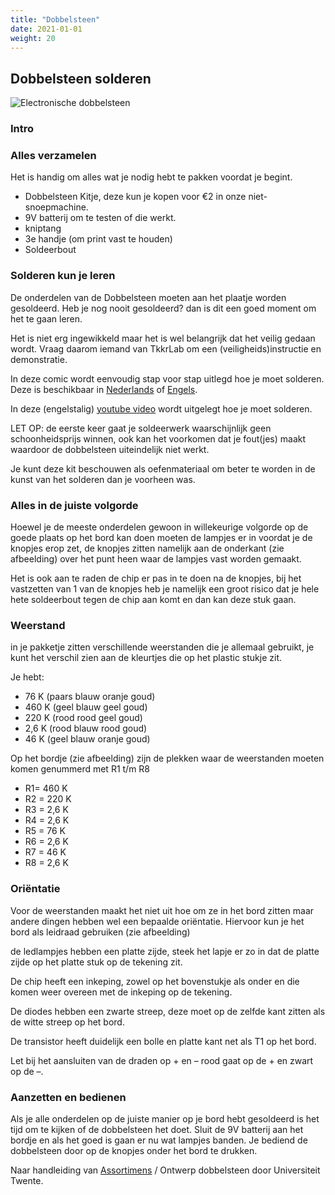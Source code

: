 ```yaml
---
title: "Dobbelsteen"
date: 2021-01-01
weight: 20
---
```


## Dobbelsteen solderen ##

![Electronische dobbelsteen](/images/dobbelsteen_web.jpg)


### Intro ####

### Alles verzamelen ###
Het is handig om alles wat je nodig hebt te pakken voordat je begint. 

* Dobbelsteen Kitje, deze kun je kopen voor €2 in onze niet-snoepmachine.
* 9V batterij om te testen of die werkt.
* kniptang
* 3e handje (om print vast te houden)
* Soldeerbout

### Solderen kun je leren ###

De onderdelen van de Dobbelsteen moeten aan het plaatje worden gesoldeerd. Heb je nog nooit gesoldeerd? dan is dit een goed moment om het te gaan leren. 

Het is niet erg ingewikkeld maar het is wel belangrijk dat het veilig gedaan wordt. Vraag daarom iemand van TkkrLab om een (veiligheids)instructie en demonstratie.

In deze comic wordt eenvoudig stap voor stap uitlegd hoe je moet solderen. Deze is beschikbaar in [Nederlands](/handleidingen/fullsoldercomic_nl.pdf) of [Engels](/handleidingen/fullsoldercomic_en.pdf).

In deze (engelstalig)
[youtube video](https://www.youtube.com/watch?v=Qps9woUGkvI) wordt uitgelegt hoe je moet solderen.

LET OP: de eerste keer gaat je soldeerwerk waarschijnlijk geen schoonheidsprijs winnen, ook kan het voorkomen dat je fout(jes) maakt waardoor de dobbelsteen uiteindelijk niet werkt.

Je kunt deze kit beschouwen als oefenmateriaal om beter te worden in de kunst van het solderen dan je voorheen was.

### Alles in de juiste volgorde ###

Hoewel je de meeste onderdelen gewoon in willekeurige volgorde op de goede plaats op het bord kan doen moeten de lampjes er in voordat je de knopjes erop zet, de knopjes zitten namelijk aan de onderkant (zie afbeelding) over het punt heen waar de lampjes vast worden gemaakt.

Het is ook aan te raden de chip er pas in te doen na de knopjes, bij het vastzetten van 1 van de knopjes heb je namelijk een groot risico dat je hele hete soldeerbout tegen de chip aan komt en dan kan deze stuk gaan.

### Weerstand ###
in je pakketje zitten verschillende weerstanden die je allemaal gebruikt, je kunt het verschil zien aan de kleurtjes die op het plastic stukje zit. 

Je hebt:

* 76 K (paars blauw oranje goud)
* 460 K (geel blauw geel goud) 
* 220 K (rood rood geel goud) 
* 2,6 K (rood blauw rood goud)
* 46 K  (geel blauw oranje goud) 

Op het bordje (zie afbeelding) zijn de plekken waar de weerstanden moeten komen genummerd met R1 t/m R8

* R1= 460 K 
* R2 = 220 K
* R3 = 2,6 K 
* R4 = 2,6 K
* R5 = 76 K
* R6 = 2,6 K
* R7 = 46 K
* R8 = 2,6 K

### Oriëntatie ###

Voor de weerstanden maakt het niet uit hoe om ze in het bord zitten maar andere dingen hebben wel een bepaalde oriëntatie. 
Hiervoor kun je het bord als leidraad gebruiken (zie afbeelding)

de ledlampjes hebben een platte zijde, steek het lapje er zo in dat de platte zijde op het platte stuk op de tekening zit.

De chip heeft een inkeping, zowel op het bovenstukje als onder en die komen weer overeen met de inkeping op de tekening.

De diodes hebben een zwarte streep, deze moet op de zelfde kant zitten als de witte streep op het bord.

De transistor heeft duidelijk een bolle en platte kant net als T1 op het bord.

Let bij het aansluiten van de draden op + en –  rood gaat op de + en zwart op de –.


### Aanzetten en bedienen ###

Als je alle onderdelen op de juiste manier op je bord hebt gesoldeerd is het tijd om te kijken of de dobbelsteen het doet. Sluit de 9V batterij aan het bordje en als het goed is gaan er nu wat lampjes banden. Je bediend de dobbelsteen door op de knopjes onder het bord te drukken. 

Naar handleiding van [Assortimens](http://www.studiodertien.nl/doku/doku.php?id=workshops:handleidingen:dobbelsteen) / Ontwerp dobbelsteen door Universiteit Twente.